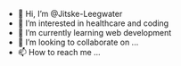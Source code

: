 - 👋 Hi, I’m @Jitske-Leegwater
- 👀 I’m interested in healthcare and coding
- 🌱 I’m currently learning web development
- 💞️ I’m looking to collaborate on ...
- 📫 How to reach me ...

<!---
Jitske-Leegwater/Jitske-Leegwater is a ✨ special ✨ repository because its `README.md` (this file) appears on your GitHub profile.
You can click the Preview link to take a look at your changes.
--->
